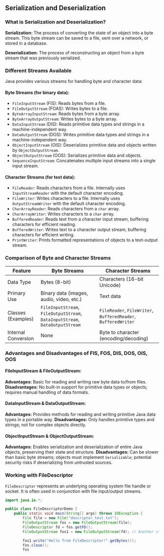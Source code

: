 
## Serialization and Deserialization

### What is Serialization and Deserialization?

**Serialization:** The process of converting the state of an object into a byte stream. This byte stream can be saved to a file, sent over a network, or stored in a database.

**Deserialization:** The process of reconstructing an object from a byte stream that was previously serialized.

### Different Streams Available

Java provides various streams for handling byte and character data:

#### Byte Streams (for binary data):

* `FileInputStream` (FIS): Reads bytes from a file.
* `FileOutputStream` (FOAS): Writes bytes to a file.
* `ByteArrayInputStream`: Reads bytes from a byte array.
* `ByteArrayOutputStream`: Writes bytes to a byte array.
* `DataInputStream` (DIS): Reads primitive data types and strings in a machine-independent way.
* `DataOutputStream` (DOS): Writes primitive data types and strings in a machine-independent way.
* `ObjectInputStream` (OIS): Deserializes primitive data and objects written by `ObjectOutputStream`.
* `ObjectOutputStream` (OOS): Serializes primitive data and objects.
* `SequenceInputStream`: Concatenates multiple input streams into a single input stream.

#### Character Streams (for text data):

* `FileReader`: Reads characters from a file. Internally uses `InputStreamReader` with the default character encoding.
* `FileWriter`: Writes characters to a file. Internally uses `OutputStreamWriter` with the default character encoding.
* `CharArrayReader`: Reads characters from a `char` array.
* `CharArrayWriter`: Writes characters to a `char` array.
* `BufferedReader`: Reads text from a character input stream, buffering characters for efficient reading.
* `BufferedWriter`: Writes text to a character output stream, buffering characters for efficient writing.
* `PrintWriter`: Prints formatted representations of objects to a text-output stream.

### Comparison of Byte and Character Streams

| Feature             | Byte Streams                     | Character Streams                  |
| ------------------- | -------------------------------- | ---------------------------------- |
| Data Type           | Bytes (8-bit)                    | Characters (16-bit Unicode)        |
| Primary Use         | Binary data (images, audio, video, etc.) | Text data                          |
| Classes (Examples)  | `FileInputStream`, `FileOutputStream`, `DataInputStream`, `DataOutputStream` | `FileReader`, `FileWriter`, `BufferedReader`, `BufferedWriter` |
| Internal Conversion | None                             | Byte to character (encoding/decoding) |

### Advantages and Disadvantages of FIS, FOS, DIS, DOS, OIS, OOS

#### FileInputStream & FileOutputStream:

**Advantages:** Basic for reading and writing raw byte data to/from files.
**Disadvantages:** No built-in support for primitive data types or objects; requires manual handling of data formats.

#### DataInputStream & DataOutputStream:

**Advantages:** Provides methods for reading and writing primitive Java data types in a portable way.
**Disadvantages:** Only handles primitive types and strings; not for complex objects directly.

#### ObjectInputStream & ObjectOutputStream:

**Advantages:** Enables serialization and deserialization of entire Java objects, preserving their state and structure.
**Disadvantages:** Can be slower than basic byte streams; objects must implement `Serializable`; potential security risks if deserializing from untrusted sources.

### Working with FileDescriptor

`FileDescriptor` represents an underlying operating system file handle or socket. It is often used in conjunction with file input/output streams.
```java
import java.io.*;

public class FileDescriptorDemo {
    public static void main(String[] args) throws IOException {
        File file = new File("descriptor_test.txt");
        FileOutputStream fos = new FileOutputStream(file);
        FileDescriptor fd = fos.getFD();
        FileOutputStream fos1 = new FileOutputStream(fd); // Another stream to the same underlying file

        fos1.write("Hello from FileDescriptor!".getBytes());
        fos.close();
        fos
```


